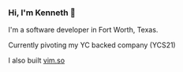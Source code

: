 ### Hi, I'm Kenneth 👋
I'm a software developer in Fort Worth, Texas. 

Currently pivoting my YC backed company (YCS21)

I also built [vim.so](https://www.vim.so)



<!--
**kennethcassel/kennethcassel** is a ✨ _special_ ✨ repository because its `README.md` (this file) appears on your GitHub profile.

Here are some ideas to get you started:

- 🔭 I’m currently working on ...
- 🌱 I’m currently learning ...
- 👯 I’m looking to collaborate on ...
- 🤔 I’m looking for help with ...
- 💬 Ask me about ...
- 📫 How to reach me: ...
- 😄 Pronouns: ...
- ⚡ Fun fact: ...
-->
